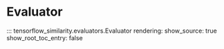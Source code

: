 # Evaluator

::: tensorflow_similarity.evaluators.Evaluator
    rendering:
        show_source: true
        show_root_toc_entry: false
